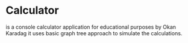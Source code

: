# Calculator
is a console calculator application for educational purposes by Okan Karadag
it uses basic graph tree approach to simulate the calculations.
